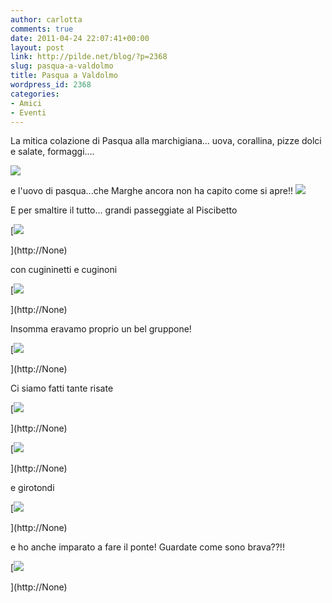 ```yaml
---
author: carlotta
comments: true
date: 2011-04-24 22:07:41+00:00
layout: post
link: http://pilde.net/blog/?p=2368
slug: pasqua-a-valdolmo
title: Pasqua a Valdolmo
wordpress_id: 2368
categories:
- Amici
- Eventi
---
```


[](http://None)


La mitica colazione di Pasqua alla marchigiana... uova, corallina, pizze dolci e salate, formaggi....

![]({{baseurl}}/uploads/2011/05/colazione_pasqua.jpg)




e l'uovo di pasqua...che Marghe ancora non ha capito come si apre!! ![]({{baseurl}}/uploads/2011/05/marghe_uovo.jpg)




E per smaltire il tutto... grandi passeggiate al Piscibetto

[![]({{baseurl}}/uploads/2011/05/bosco.jpg)


](http://None)




con cugininetti e cuginoni

[![]({{baseurl}}/uploads/2011/05/cuginoni.jpg)


](http://None)




Insomma eravamo proprio un bel gruppone!

[![]({{baseurl}}/uploads/2011/05/gruppone_bosco.jpg)


](http://None)




Ci siamo fatti tante risate

[![]({{baseurl}}/uploads/2011/05/cicia_mati.jpg)


](http://None)




[![]({{baseurl}}/uploads/2011/05/mati_mamma.jpg)


](http://None)




e girotondi

[![]({{baseurl}}/uploads/2011/05/cuginetti.jpg)


](http://None)




e ho anche imparato a fare il ponte! Guardate come sono brava??!!

[![]({{baseurl}}/uploads/2011/05/ponte.jpg)


](http://None)



